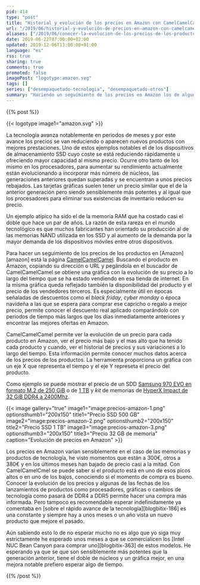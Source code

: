 ```yaml
---
pid: 414
type: "post"
title: "Historial y evolución de los precios en Amazon con CamelCamelCamel"
url: "/2019/06/historial-y-evolución-de-precios-en-amazon-con-camelcamelcamel/"
aliases: ["/2019/06/conocer-la-evolucion-de-los-precios-de-los-productos-en-amazon-con-camelcamelcamel/"]
date: 2019-06-22T07:00:00+02:00
updated: 2019-12-06T13:00:00+01:00
language: "es"
rss: true
sharing: true
comments: true
promoted: false
imagePost: "logotype:amazon.svg"
tags: []
series: ["desempaquetado-tecnologia", "desempaquetado-otros"]
summary: "Haciendo un seguimiento de los precios en Amazon los de algunos productos se mantienen estables a lo largo del tiempo pero en la mayoría varían significativamente. Con la página CamelCamelCamel es posible conocer la evolución e historial de los precios de los productos en Amazon, su disponibilidad y saber si están en un periodo de precio alto o en su mínimo histórico."
---
```


{{% post %}}

{{< logotype image1="amazon.svg" >}}

La tecnología avanza notablemente en periodos de meses y por este avance los precios se van reduciendo o aparecen nuevos productos con mejores prestaciones. Uno de estos ejemplos notables el de los dispositivos de almacenamiento SSD cuyo coste se está reduciendo rápidamente u ofreciendo mayor capacidad al mismo precio. Ocurre otro tanto de los mismo en los procesadores, para aumentar su rendimiento actualmente están evolucionando a incorporar más número de núcleos, las generaciones anteriores quedan superadas y se encuentran a unos precios rebajados. Las tarjetas gráficas suelen tener un precio similar que el de la anterior generación pero siendo sensiblemente más potentes y al igual que los procesadores para eliminar sus existencias de inventario reducen su precio.

Un ejemplo atípico ha sido el de la memoria RAM que ha costado casi el doble que hace un par de años. La razón de esta rareza en el mundo tecnológico es que muchos fabricantes han orientado su producción al de las memorias NAND utilizada en los SSD y al aumento de la demanda por la mayor demanda de los dispositivos móviles entre otros dispositivos.

Para hacer un seguimiento de los precios de los productos en [Amazon][amazon] está la página [CamelCamelCamel](https://camelcamelcamel.com/). Buscando el producto en Amazon, copiando su dirección o URL y pegándola en el buscador de CamelCamelCamel se obtiene una gráfica con la evolución de su precio a lo largo del tiempo que se ha estado vendiendo en esa tienda de internet. En la misma gráfica queda reflejado también la disponibilidad del producto y el precio de los vendedores terceros. Es especialmente útil en épocas señaladas de descuentos como el _black friday_, _cyber monday_ o época navideña a las que se espera para comprar ese capricho o regalo a mejor precio, permite conocer el descuento real aplicado comparándolo con periodos de tiempo más largos que los días inmediatamente anteriores y encontrar las mejores ofertas en Amazon.

CamelCamelCamel permite ver la evolución de un precio para cada producto en Amazon, ver el precio más bajo y el mas alto que ha tenido cada producto y cuando, ver el historial de precios y sus variaciones a lo largo del tiempo. Esta información permite conocer muchos datos acerca de los precios de los productos. La herramienta proporciona un gráfica con un eje X que representa el tiempo y el eje Y represeta el precio del producto.

Como ejemplo se puede mostrar el precio de un SDD [Samsung 970 EVO en formato M.2 de 250 GiB](https://amzn.to/2XuRE9p) o de [1 TB](https://amzn.to/2IvJJjU) y _kit_ de memorias de [HyperX Impact de 32 GiB DDR4 a 2400Mhz](https://amzn.to/2XwfQrS).

{{< image
    gallery="true"
    image1="image:precios-amazon-1.png" optionsthumb1="200x150" title1="Precio SSD 500 GB"
    image2="image:precios-amazon-2.png" optionsthumb2="200x150" title2="Precio SSD 1 TB"
    image3="image:precios-amazon-3.png" optionsthumb3="200x150" title3="Precio 32 GB de memoria"
    caption="Evolución de precios en Amazon" >}}

Los precios en Amazon varían sensiblemente en el caso de las memorias y productos de tecnología, he visto momentos que están a 300€, otros a 380€ y en los últimos meses han bajado de precio casi a la mitad. Con CamelCamelCmel se puede saber si el producto está en uno de esos picos altos o en uno de los bajos, conociendo si el momento de compra es bueno. Conocer la evolución de los precios y algunas de las fechas de los lanzamientos de productos como procesadores, gráficas o cambios de tecnología como pasará de DDR4 a DDR5 permite hacer una compra más informada. Pero tampoco es recomendable esperar indefinidamente ya comentaba en [sobre el rápido avance de la tecnología][blogbitix-186] es una constante y siempre hay a unos meses o un año vista un nuevo producto que mejore el pasado.

Aún sabiendo esto lo de no esperar mucho no es algo que yo siga muy estrictamente he esperado unos meses a que se comercialicen los [Intel NUC Bean Canyon para comprar uno][blogbitix-363] de estos modelos. He esperando ya que se que son sensiblemente más potentes que la generación anterior, tiene el doble de núcleos y un gráfica mejor, en una mejora notable prefiero esperar algo de tiempo.

{{% /post %}}
